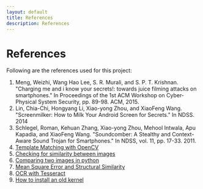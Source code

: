 ```yaml
---
layout: default
title: References
description: References
---
```




# References

Following are the references used for this project:

1.	Meng, Weizhi, Wang Hao Lee, S. R. Murali, and S. P. T. Krishnan. "Charging me and i know your secrets!: towards juice filming attacks on smartphones." In Proceedings of the 1st ACM Workshop on Cyber-Physical System Security, pp. 89-98. ACM, 2015.
2.	Lin, Chia-Chi, Hongyang Li, Xiao-yong Zhou, and XiaoFeng Wang. "Screenmilker: How to Milk Your Android Screen for Secrets." In NDSS. 2014
3.	Schlegel, Roman, Kehuan Zhang, Xiao-yong Zhou, Mehool Intwala, Apu Kapadia, and XiaoFeng Wang. "Soundcomber: A Stealthy and Context-Aware Sound Trojan for Smartphones." In NDSS, vol. 11, pp. 17-33. 2011.
4.	[Template Matching with OpenCV](https://www.geeksforgeeks.org/template-matching-using-opencv-in-python/)
5.	[Checking for similarity between images](https://stackoverflow.com/questions/11541154/checking-images-for-similarity-with-opencv/11541587)
6.	[Comparing two images in python](https://stackoverflow.com/questions/45386603/simple-way-to-compare-two-images-in-python)
7.	[Mean Square Error and Structural Similarity](https://www.pyimagesearch.com/2014/09/15/python-compare-two-images/)
8.	[OCR with Tesseract](https://www.pyimagesearch.com/2017/07/10/using-tesseract-ocr-python/)
9.	[How to install an old kernel](https://askubuntu.com/questions/700214/how-do-i-install-an-old-kernel)
